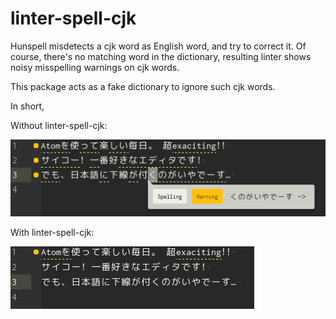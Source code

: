 # linter-spell-cjk

Hunspell misdetects a cjk word as English word, and try to correct it. Of course,
there's no matching word in the dictionary, resulting linter shows noisy
misspelling warnings on cjk words.

This package acts as a fake dictionary to ignore such cjk words.

In short,

Without linter-spell-cjk:

![without linter-spell-cjk](before.png)

With linter-spell-cjk:

![with linter-spell-cjk](after.png)
